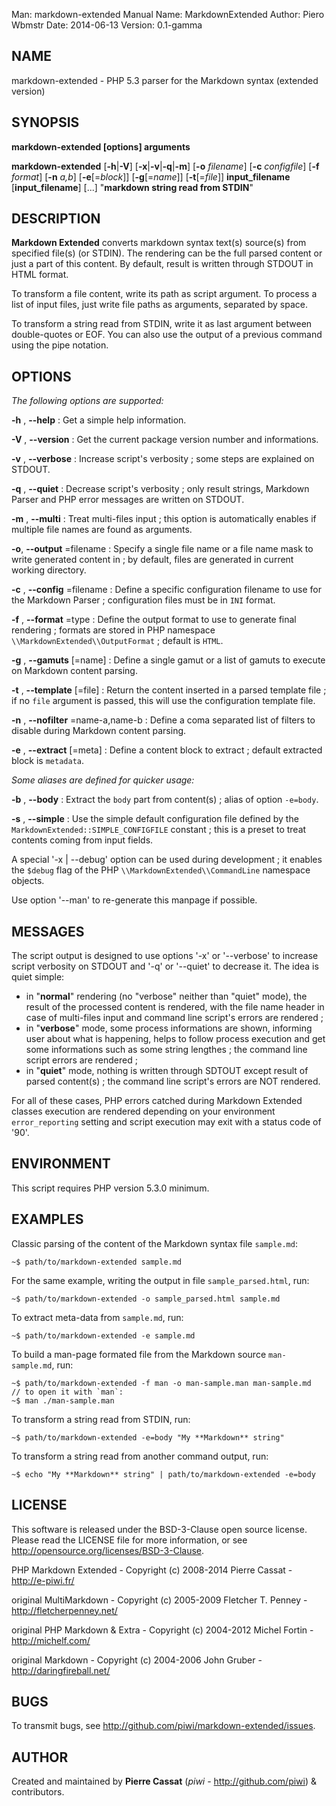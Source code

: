 Man:        markdown-extended Manual
Name:       MarkdownExtended
Author:     Piero Wbmstr
Date: 2014-06-13
Version: 0.1-gamma


## NAME

markdown-extended - PHP 5.3 parser for the Markdown syntax (extended version)


## SYNOPSIS

**markdown-extended  [options]  arguments**

**markdown-extended**  [**-h**|**-V**]  [**-x**|**-v**|**-q**|**-m**]
    [**-o** *filename*]  [**-c** *configfile*]  [**-f** *format*]
    [**-n** *a,b*]  [**-e**[=*block*]]  [**-g**[=*name*]] [**-t**[=*file*]]
    **input_filename**  [**input_filename**]  [...]
    "**markdown string read from STDIN**"


## DESCRIPTION

**Markdown Extended** converts markdown syntax text(s) source(s) from specified file(s)
(or STDIN). The rendering can be the full parsed content or just a part of this content.
By default, result is written through STDOUT in HTML format.

To transform a file content, write its path as script argument. To process a list of input
files, just write file paths as arguments, separated by space.

To transform a string read from STDIN, write it as last argument between double-quotes or EOF.
You can also use the output of a previous command using the pipe notation.


## OPTIONS

*The following options are supported:*

**-h** , **--help**
:   Get a simple help information.

**-V** , **--version**
:   Get the current package version number and informations.

**-v** , **--verbose**
:   Increase script's verbosity ; some steps are explained on STDOUT.

**-q** , **--quiet**
:   Decrease script's verbosity ; only result strings, Markdown Parser and PHP error
    messages are written on STDOUT.

**-m** , **--multi**
:   Treat multi-files input ; this option is automatically enables if multiple file
    names are found as arguments.

**-o**, **--output** =filename
:   Specify a single file name or a file name mask to write generated content in ; by
    default, files are generated in current working directory.

**-c** , **--config** =filename
:   Define a specific configuration filename to use for the Markdown Parser ;
    configuration files must be in `INI` format.

**-f** , **--format** =type
:   Define the output format to use to generate final rendering ; formats are stored in
    PHP namespace `\\MarkdownExtended\\OutputFormat` ; default is `HTML`.

**-g** , **--gamuts** [=name]
:   Define a single gamut or a list of gamuts to execute on Markdown content parsing.

**-t** , **--template** [=file]
:   Return the content inserted in a parsed template file ; if no `file` argument is 
    passed, this will use the configuration template file.

**-n** , **--nofilter** =name-a,name-b
:   Define a coma separated list of filters to disable during Markdown content parsing.

**-e** , **--extract** [=meta]
:   Define a content block to extract ; default extracted block is `metadata`.

*Some aliases are defined for quicker usage:*

**-b** , **--body**
:   Extract the `body` part from content(s) ; alias of option `-e=body`.

**-s** , **--simple**
:   Use the simple default configuration file defined by the `MarkdownExtended::SIMPLE_CONFIGFILE`
    constant ; this is a preset to treat contents coming from input fields.

A special '-x | --debug' option can be used during development ; it enables the `$debug`
flag of the PHP `\\MarkdownExtended\\CommandLine` namespace objects.

Use option '--man' to re-generate this manpage if possible.


## MESSAGES

The script output is designed to use options '-x' or '--verbose' to increase
script verbosity on STDOUT and '-q' or '--quiet' to decrease it. The idea is quiet simple:

-   in "**normal**" rendering (no "verbose" neither than "quiet" mode), the result of the 
    processed content is rendered, with the file name header in case of multi-files input
    and command line script's errors are rendered ;
-   in "**verbose**" mode, some process informations are shown, informing user about what is
    happening, helps to follow process execution and get some informations such as some
    string lengthes ; the command line script errors are rendered ;
-   in "**quiet**" mode, nothing is written through SDTOUT except result of parsed content(s) ;
    the command line script's errors are NOT rendered.

For all of these cases, PHP errors catched during Markdown Extended classes execution are
rendered depending on your environment `error_reporting` setting and script execution may
exit with a status code of '90'.


## ENVIRONMENT

This script requires PHP version 5.3.0 minimum.


## EXAMPLES

Classic parsing of the content of the Markdown syntax file `sample.md`:

    ~$ path/to/markdown-extended sample.md

For the same example, writing the output in file `sample_parsed.html`, run:

    ~$ path/to/markdown-extended -o sample_parsed.html sample.md

To extract meta-data from `sample.md`, run:

    ~$ path/to/markdown-extended -e sample.md

To build a man-page formated file from the Markdown source `man-sample.md`, run:

    ~$ path/to/markdown-extended -f man -o man-sample.man man-sample.md
    // to open it with `man`:
    ~$ man ./man-sample.man

To transform a string read from STDIN, run:

    ~$ path/to/markdown-extended -e=body "My **Markdown** string"

To transform a string read from another command output, run:

    ~$ echo "My **Markdown** string" | path/to/markdown-extended -e=body


## LICENSE

This software is released under the BSD-3-Clause open source license. Please
read the LICENSE file for more information, or see
<http://opensource.org/licenses/BSD-3-Clause>. 

PHP Markdown Extended - 
Copyright (c) 2008-2014 Pierre Cassat - 
<http://e-piwi.fr/>

original MultiMarkdown - 
Copyright (c) 2005-2009 Fletcher T. Penney - 
<http://fletcherpenney.net/>

original PHP Markdown & Extra - 
Copyright (c) 2004-2012 Michel Fortin - 
<http://michelf.com/>

original Markdown - 
Copyright (c) 2004-2006 John Gruber - 
<http://daringfireball.net/>

## BUGS

To transmit bugs, see <http://github.com/piwi/markdown-extended/issues>.

## AUTHOR

Created and maintained by **Pierre Cassat** (*piwi* - <http://github.com/piwi>)
& contributors.
